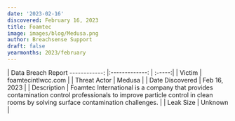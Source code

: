 ```yaml
---
date: '2023-02-16'
discovered: February 16, 2023
title: Foamtec
image: images/blog/Medusa.png
author: Breachsense Support
draft: false
yearmonths: 2023/february
---
```



| Data Breach Report
------------:     |:-------------:    | :-----:|
| Victim      | foamtecintlwcc.com      | 
| Threat Actor      | Medusa      | 
| Date Discovered      | Feb 16, 2023      | 
| Description      | Foamtec International is a company that provides contamination control professionals to improve particle control in clean rooms by solving surface contamination challenges.      | 
| Leak Size      | Unknown      | 

